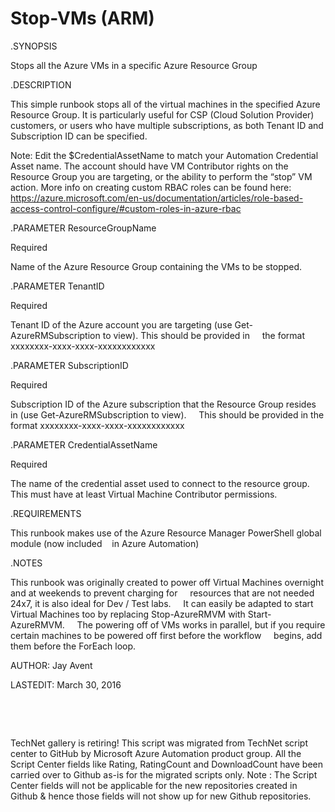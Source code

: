 ﻿Stop-VMs (ARM)
==============

            

.SYNOPSIS    


Stops all the Azure VMs in a specific Azure Resource Group


.DESCRIPTION   


This simple runbook stops all of the virtual machines in the specified Azure Resource Group. It is particularly useful for CSP (Cloud Solution Provider) customers, or users who have multiple subscriptions, as both Tenant ID and Subscription ID can be specified.


Note: Edit the $CredentialAssetName to match your Automation Credential Asset name. The account should have VM Contributor rights on the Resource Group you are targeting, or the ability to perform the “stop” VM action. More info on creating custom
 RBAC roles can be found here: https://azure.microsoft.com/en-us/documentation/articles/role-based-access-control-configure/#custom-roles-in-azure-rbac


.PARAMETER ResourceGroupName   


Required   


Name of the Azure Resource Group containing the VMs to be stopped.


.PARAMETER TenantID   


Required   


Tenant ID of the Azure account you are targeting (use Get-AzureRMSubscription to view). This should be provided in     the format xxxxxxxx-xxxx-xxxx-xxxxxxxxxxxx


.PARAMETER SubscriptionID   


Required   


Subscription ID of the Azure subscription that the Resource Group resides in (use Get-AzureRMSubscription to view).     This should be provided in the format xxxxxxxx-xxxx-xxxx-xxxxxxxxxxxx


.PARAMETER CredentialAssetName   


Required   


The name of the credential asset used to connect to the resource group. This must have at least Virtual Machine Contributor permissions.


.REQUIREMENTS    


This runbook makes use of the Azure Resource Manager PowerShell global module (now included    in Azure Automation)


.NOTES   


This runbook was originally created to power off Virtual Machines overnight and at weekends to prevent charging for     resources that are not needed 24x7, it is also ideal for Dev / Test labs.     It can easily be adapted to
 start Virtual Machines too by replacing Stop-AzureRMVM with Start-AzureRMVM.     The powering off of VMs works in parallel, but if you require certain machines to be powered off first before the workflow     begins, add them before
 the ForEach loop.


AUTHOR: Jay Avent    


LASTEDIT: March 30, 2016


 

 

        
    
TechNet gallery is retiring! This script was migrated from TechNet script center to GitHub by Microsoft Azure Automation product group. All the Script Center fields like Rating, RatingCount and DownloadCount have been carried over to Github as-is for the migrated scripts only. Note : The Script Center fields will not be applicable for the new repositories created in Github & hence those fields will not show up for new Github repositories.
